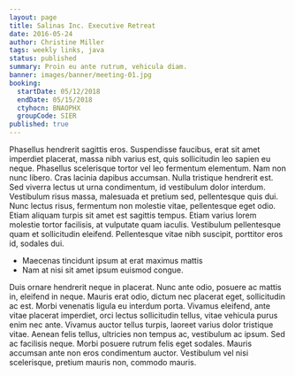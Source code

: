 ```yaml
---
layout: page
title: Salinas Inc. Executive Retreat
date: 2016-05-24
author: Christine Miller
tags: weekly links, java
status: published
summary: Proin eu ante rutrum, vehicula diam.
banner: images/banner/meeting-01.jpg
booking:
  startDate: 05/12/2018
  endDate: 05/15/2018
  ctyhocn: BNAOPHX
  groupCode: SIER
published: true
---
```

Phasellus hendrerit sagittis eros. Suspendisse faucibus, erat sit amet imperdiet placerat, massa nibh varius est, quis sollicitudin leo sapien eu neque. Phasellus scelerisque tortor vel leo fermentum elementum. Nam non nunc libero. Cras lacinia dapibus accumsan. Nulla tristique hendrerit est. Sed viverra lectus ut urna condimentum, id vestibulum dolor interdum. Vestibulum risus massa, malesuada et pretium sed, pellentesque quis dui. Nunc lectus risus, fermentum non molestie vitae, pellentesque eget odio. Etiam aliquam turpis sit amet est sagittis tempus. Etiam varius lorem molestie tortor facilisis, at vulputate quam iaculis. Vestibulum pellentesque quam et sollicitudin eleifend. Pellentesque vitae nibh suscipit, porttitor eros id, sodales dui.

* Maecenas tincidunt ipsum at erat maximus mattis
* Nam at nisi sit amet ipsum euismod congue.

Duis ornare hendrerit neque in placerat. Nunc ante odio, posuere ac mattis in, eleifend in neque. Mauris erat odio, dictum nec placerat eget, sollicitudin ac est. Morbi venenatis ligula eu interdum porta. Vivamus eleifend, ante vitae placerat imperdiet, orci lectus sollicitudin tellus, vitae vehicula purus enim nec ante. Vivamus auctor tellus turpis, laoreet varius dolor tristique vitae. Aenean felis tellus, ultricies non tempus ac, vestibulum ac ipsum. Sed ac facilisis neque. Morbi posuere rutrum felis eget sodales. Mauris accumsan ante non eros condimentum auctor. Vestibulum vel nisi scelerisque, pretium mauris non, commodo mauris.

